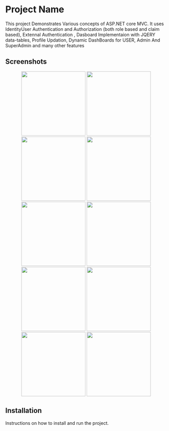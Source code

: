 # Project Name

This project Demonstrates Various concepts of ASP.NET core MVC. It uses IdentityUser Authentication and Authorization (both role based and claim based),
Extennal Authentication ,
Dasboard Implementaion with JQERY data-tables,
Profile Updation,
Dynamic DashBoards for USER, Admin And SuperAdmin and many other features

## Screenshots

<!-- Row 1 -->
<div align="center">
    <img src="~/Images/pimg1.png" width="200" />
    <img src="~/Images/pimg2.png" width="200" />
    <img src="~/Images/pimg3.png" width="200" />
    <img src="~/Images/pimg4.png" width="200" />
</div>       
<!-- Row 2 -->
<div align="center">
    <img src="~/Images/pimg5.png" width="200" />
    <img src="~/Images/pimg6.png" width="200" />
    <img src="~/Images/pimg7.png" width="200" />
    <img src="~/Images/pimg8.png" width="200" />
</div>

<!-- Row 3 -->
<div align="center">
    <img src="~/Images/pimg9.png" width="200" />
    <img src="~/Images/pimg10.png" width="200" />
    <!-- Add more images as needed -->
</div>

## Installation

Instructions on how to install and run the project.
